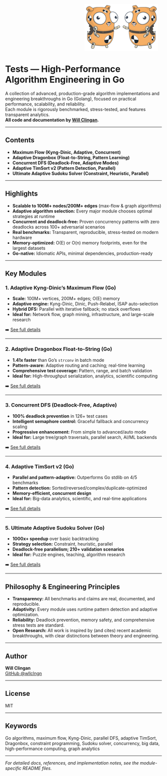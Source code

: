 &nbsp;&nbsp;&nbsp;&nbsp;&nbsp;&nbsp;&nbsp;&nbsp;&nbsp;&nbsp;&nbsp;&nbsp;&nbsp;&nbsp;&nbsp;&nbsp;&nbsp;&nbsp;&nbsp;&nbsp;&nbsp;&nbsp;&nbsp;&nbsp;&nbsp;&nbsp;&nbsp;&nbsp;&nbsp;&nbsp;&nbsp;&nbsp;&nbsp;&nbsp;&nbsp;&nbsp;&nbsp;&nbsp;&nbsp;&nbsp;&nbsp;&nbsp;&nbsp;&nbsp;&nbsp;&nbsp;&nbsp;&nbsp;&nbsp;&nbsp;&nbsp;&nbsp;&nbsp;&nbsp;&nbsp;&nbsp;&nbsp;&nbsp;&nbsp;&nbsp;&nbsp;&nbsp;&nbsp;&nbsp;&nbsp;<img src='https://raw.githubusercontent.com/wllclngn/Tests/main/golang-gopher-testdummy.png' height="150" /><img src='https://raw.githubusercontent.com/wllclngn/Tests/main/golang-gopher-testdummy2.png' height="150" />

# Tests — High-Performance Algorithm Engineering in Go

A collection of advanced, production-grade algorithm implementations and engineering breakthroughs in Go (Golang), focused on practical performance, scalability, and reliability.  
Each module is rigorously benchmarked, stress-tested, and features transparent analytics.  
**All code and documentation by [Will Clingan](https://github.com/wllclngn).**

---

## Contents

- **Maximum Flow (Kyng-Dinic, Adaptive, Concurrent)**
- **Adaptive Dragonbox (Float-to-String, Pattern Learning)**
- **Concurrent DFS (Deadlock-Free, Adaptive Modes)**
- **Adaptive TimSort v2 (Pattern Detection, Parallel)**
- **Ultimate Adaptive Sudoku Solver (Constraint, Heuristic, Parallel)**

---

## Highlights

- **Scalable to 100M+ nodes/200M+ edges** (max-flow & graph algorithms)
- **Adaptive algorithm selection:** Every major module chooses optimal strategies at runtime
- **Concurrent and deadlock-free:** Proven concurrency patterns with zero deadlocks across 100+ adversarial scenarios
- **Real benchmarks:** Transparent, reproducible, stress-tested on modern hardware
- **Memory-optimized:** O(E) or O(n) memory footprints, even for the largest datasets
- **Go-native:** Idiomatic APIs, minimal dependencies, production-ready

---

## Key Modules

### 1. Adaptive Kyng-Dinic’s Maximum Flow (Go)

- **Scale:** 100M+ vertices, 200M+ edges; O(E) memory
- **Adaptive engine:** Kyng-Dinic, Dinic, Push-Relabel, ISAP auto-selection
- **Hybrid DFS:** Parallel with iterative fallback; no stack overflows
- **Ideal for:** Network flow, graph mining, infrastructure, and large-scale research

➡️ [See full details](./23C-adaptive-kyng-dinics-README.md)

---

### 2. Adaptive Dragonbox Float-to-String (Go)

- **1.41x faster** than Go’s `strconv` in batch mode
- **Pattern-aware:** Adaptive routing and caching; real-time learning
- **Comprehensive test coverage:** Pattern, range, and batch validation
- **Ideal for:** High-throughput serialization, analytics, scientific computing

➡️ [See full details](./24C-adaptive-dragonbox-README.md)

---

### 3. Concurrent DFS (Deadlock-Free, Adaptive)

- **100% deadlock prevention** in 126+ test cases
- **Intelligent semaphore control:** Graceful fallback and concurrency scaling
- **Progressive enhancement:** From simple to advanced/auto mode
- **Ideal for:** Large tree/graph traversals, parallel search, AI/ML backends

➡️ [See full details](./21C-concurrent-dfs-README.md)

---

### 4. Adaptive TimSort v2 (Go)

- **Parallel and pattern-adaptive:** Outperforms Go stdlib on 4/5 benchmarks
- **Pattern detection:** Sorted/reversed/complex/duplicate-optimized
- **Memory-efficient, concurrent design**
- **Ideal for:** Big-data analytics, scientific, and real-time applications

➡️ [See full details](./22C-adaptive-timsort-README.md)

---

### 5. Ultimate Adaptive Sudoku Solver (Go)

- **1000x+ speedup** over basic backtracking
- **Strategy selection:** Constraint, heuristic, parallel
- **Deadlock-free parallelism; 210+ validation scenarios**
- **Ideal for:** Puzzle engines, teaching, algorithm research

➡️ [See full details](./17E-ultimate-sudoku-README.md)

---

## Philosophy & Engineering Principles

- **Transparency:** All benchmarks and claims are real, documented, and reproducible.
- **Adaptivity:** Every module uses runtime pattern detection and adaptive optimization.
- **Reliability:** Deadlock prevention, memory safety, and comprehensive stress tests are standard.
- **Open Research:** All work is inspired by (and cites) recent academic breakthroughs, with clear distinctions between theory and engineering.

---

## Author

**Will Clingan**  
[GitHub @wllclngn](https://github.com/wllclngn)

---

## License

MIT

---

## Keywords

Go algorithms, maximum flow, Kyng-Dinic, parallel DFS, adaptive TimSort, Dragonbox, constraint programming, Sudoku solver, concurrency, big data, high-performance computing, graph analytics

---

*For detailed docs, references, and implementation notes, see the module-specific README files.*
